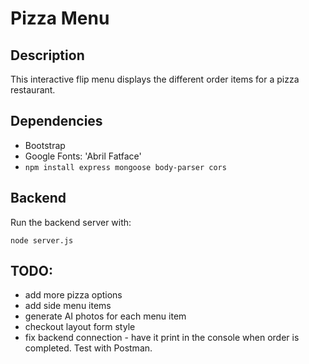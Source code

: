 # Pizza Menu

## Description

This interactive flip menu displays the different order items for a pizza restaurant.

## Dependencies

- Bootstrap
- Google Fonts: 'Abril Fatface'
- `npm install express mongoose body-parser cors`

## Backend

Run the backend server with:

```
node server.js
```

## TODO:

- add more pizza options
- add side menu items
- generate AI photos for each menu item
- checkout layout form style
- fix backend connection - have it print in the console when order is completed. Test with Postman.
